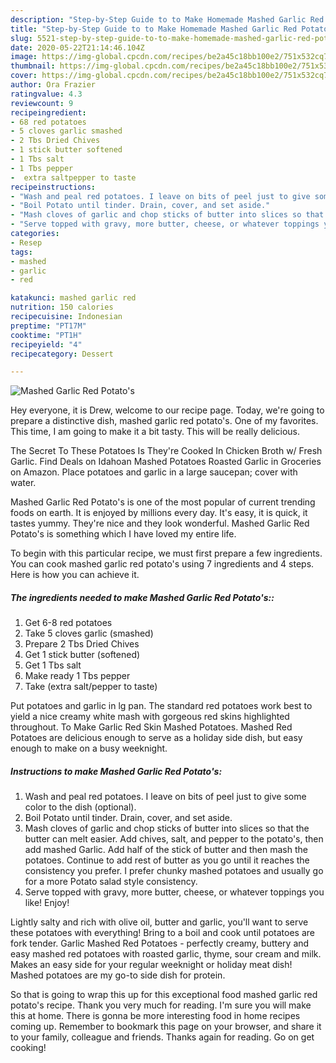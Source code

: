 ```yaml
---
description: "Step-by-Step Guide to to Make Homemade Mashed Garlic Red Potato&amp;#39;s"
title: "Step-by-Step Guide to to Make Homemade Mashed Garlic Red Potato&amp;#39;s"
slug: 5521-step-by-step-guide-to-to-make-homemade-mashed-garlic-red-potato-and-39-s
date: 2020-05-22T21:14:46.104Z
image: https://img-global.cpcdn.com/recipes/be2a45c18bb100e2/751x532cq70/mashed-garlic-red-potatos-recipe-main-photo.jpg
thumbnail: https://img-global.cpcdn.com/recipes/be2a45c18bb100e2/751x532cq70/mashed-garlic-red-potatos-recipe-main-photo.jpg
cover: https://img-global.cpcdn.com/recipes/be2a45c18bb100e2/751x532cq70/mashed-garlic-red-potatos-recipe-main-photo.jpg
author: Ora Frazier
ratingvalue: 4.3
reviewcount: 9
recipeingredient:
- 68 red potatoes
- 5 cloves garlic smashed
- 2 Tbs Dried Chives
- 1 stick butter softened
- 1 Tbs salt
- 1 Tbs pepper
-  extra saltpepper to taste
recipeinstructions:
- "Wash and peal red potatoes. I leave on bits of peel just to give some color to the dish (optional)."
- "Boil Potato until tinder. Drain, cover, and set aside."
- "Mash cloves of garlic and chop sticks of butter into slices so that the butter can melt easier. Add chives, salt, and pepper to the potato&#39;s, then add mashed Garlic. Add half of the stick of butter and then mash the potatoes. Continue to add rest of butter as you go until it reaches the consistency you prefer. I prefer chunky mashed potatoes and usually go for a more Potato salad style consistency."
- "Serve topped with gravy, more butter, cheese, or whatever toppings you like! Enjoy!"
categories:
- Resep
tags:
- mashed
- garlic
- red

katakunci: mashed garlic red
nutrition: 150 calories
recipecuisine: Indonesian
preptime: "PT17M"
cooktime: "PT1H"
recipeyield: "4"
recipecategory: Dessert

---
```



![Mashed Garlic Red Potato&#39;s](https://img-global.cpcdn.com/recipes/be2a45c18bb100e2/751x532cq70/mashed-garlic-red-potatos-recipe-main-photo.jpg)

Hey everyone, it is Drew, welcome to our recipe page. Today, we're going to prepare a distinctive dish, mashed garlic red potato&#39;s. One of my favorites. This time, I am going to make it a bit tasty. This will be really delicious.

The Secret To These Potatoes Is They&#39;re Cooked In Chicken Broth w/ Fresh Garlic. Find Deals on Idahoan Mashed Potatoes Roasted Garlic in Groceries on Amazon. Place potatoes and garlic in a large saucepan; cover with water.

Mashed Garlic Red Potato&#39;s is one of the most popular of current trending foods on earth. It is enjoyed by millions every day. It's easy, it is quick, it tastes yummy. They're nice and they look wonderful. Mashed Garlic Red Potato&#39;s is something which I have loved my entire life.


To begin with this particular recipe, we must first prepare a few ingredients. You can cook mashed garlic red potato&#39;s using 7 ingredients and 4 steps. Here is how you can achieve it.

##### The ingredients needed to make Mashed Garlic Red Potato&#39;s::

1. Get 6-8 red potatoes
1. Take 5 cloves garlic (smashed)
1. Prepare 2 Tbs Dried Chives
1. Get 1 stick butter (softened)
1. Get 1 Tbs salt
1. Make ready 1 Tbs pepper
1. Take  (extra salt/pepper to taste)


Put potatoes and garlic in lg pan. The standard red potatoes work best to yield a nice creamy white mash with gorgeous red skins highlighted throughout. To Make Garlic Red Skin Mashed Potatoes. Mashed Red Potatoes are delicious enough to serve as a holiday side dish, but easy enough to make on a busy weeknight. 

##### Instructions to make Mashed Garlic Red Potato&#39;s:

1. Wash and peal red potatoes. I leave on bits of peel just to give some color to the dish (optional).
1. Boil Potato until tinder. Drain, cover, and set aside.
1. Mash cloves of garlic and chop sticks of butter into slices so that the butter can melt easier. Add chives, salt, and pepper to the potato&#39;s, then add mashed Garlic. Add half of the stick of butter and then mash the potatoes. Continue to add rest of butter as you go until it reaches the consistency you prefer. I prefer chunky mashed potatoes and usually go for a more Potato salad style consistency.
1. Serve topped with gravy, more butter, cheese, or whatever toppings you like! Enjoy!


Lightly salty and rich with olive oil, butter and garlic, you&#39;ll want to serve these potatoes with everything! Bring to a boil and cook until potatoes are fork tender. Garlic Mashed Red Potatoes - perfectly creamy, buttery and easy mashed red potatoes with roasted garlic, thyme, sour cream and milk. Makes an easy side for your regular weeknight or holiday meat dish! Mashed potatoes are my go-to side dish for protein. 

So that is going to wrap this up for this exceptional food mashed garlic red potato&#39;s recipe. Thank you very much for reading. I'm sure you will make this at home. There is gonna be more interesting food in home recipes coming up. Remember to bookmark this page on your browser, and share it to your family, colleague and friends. Thanks again for reading. Go on get cooking!
